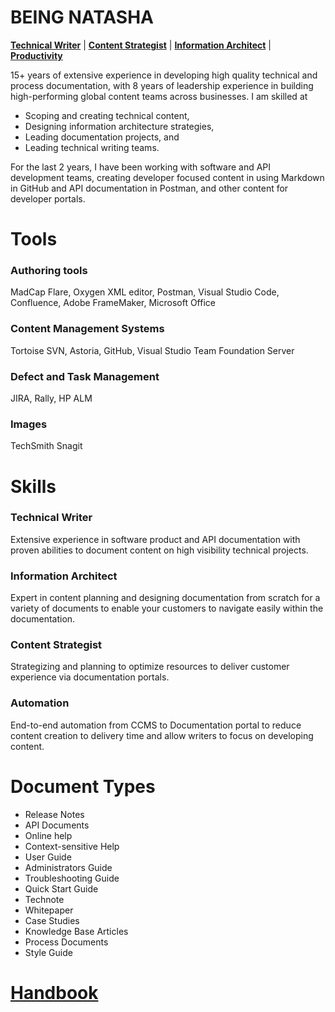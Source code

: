 # BEING NATASHA
**[Technical Writer](#technical-writer)** | **[Content Strategist](#content-strategist)** | **[Information Architect](#information-architect)** | **[Productivity](#automation)**                  

15+ years of extensive experience in developing high quality technical and process documentation, with 8 years of leadership experience in building high-performing global content teams across businesses. I am skilled at

- Scoping and creating technical content,
- Designing information architecture strategies,
- Leading documentation projects, and
- Leading technical writing teams.

For the last 2 years, I have been working with software and API development teams, creating developer focused content in using Markdown in GitHub and API documentation in Postman, and other content for developer portals.

# Tools
### Authoring tools
MadCap Flare, Oxygen XML editor, Postman, Visual Studio Code, Confluence, Adobe FrameMaker, Microsoft Office
### Content Management Systems
Tortoise SVN, Astoria, GitHub, Visual Studio Team Foundation Server
### Defect and Task Management
JIRA, Rally, HP ALM
### Images
TechSmith Snagit

# Skills
### Technical Writer
Extensive experience in software product and API documentation with proven abilities to document content on high visibility technical projects.
### Information Architect
Expert in content planning and designing documentation from scratch for a variety of documents to enable your customers to navigate easily within the documentation.
### Content Strategist
Strategizing and planning to optimize resources to deliver customer experience via documentation portals.
### Automation
End-to-end automation from CCMS to Documentation portal to reduce content creation to delivery time and allow writers to focus on developing content.

# Document Types
- Release Notes
- API Documents
- Online help
- Context-sensitive Help
- User Guide
- Administrators Guide
- Troubleshooting Guide
- Quick Start Guide
- Technote
- Whitepaper
- Case Studies
- Knowledge Base Articles
- Process Documents
- Style Guide

# [Handbook](handbook)